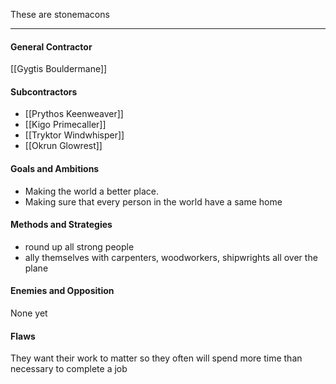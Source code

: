 These are stonemacons 

---
#### General Contractor

[[Gygtis Bouldermane]]
#### Subcontractors

- [[Prythos Keenweaver]]
- [[Kigo Primecaller]]  
- [[Tryktor Windwhisper]]  
- [[Okrun Glowrest]]
#### Goals and Ambitions

- Making the world a better place. 
- Making sure that every person in the world have a same home
#### Methods and Strategies 

- round up all strong people
- ally themselves with carpenters, woodworkers, shipwrights all over the plane 

#### Enemies and Opposition 

None yet
#### Flaws

They want their work to matter so they often will spend more time than necessary to complete a job